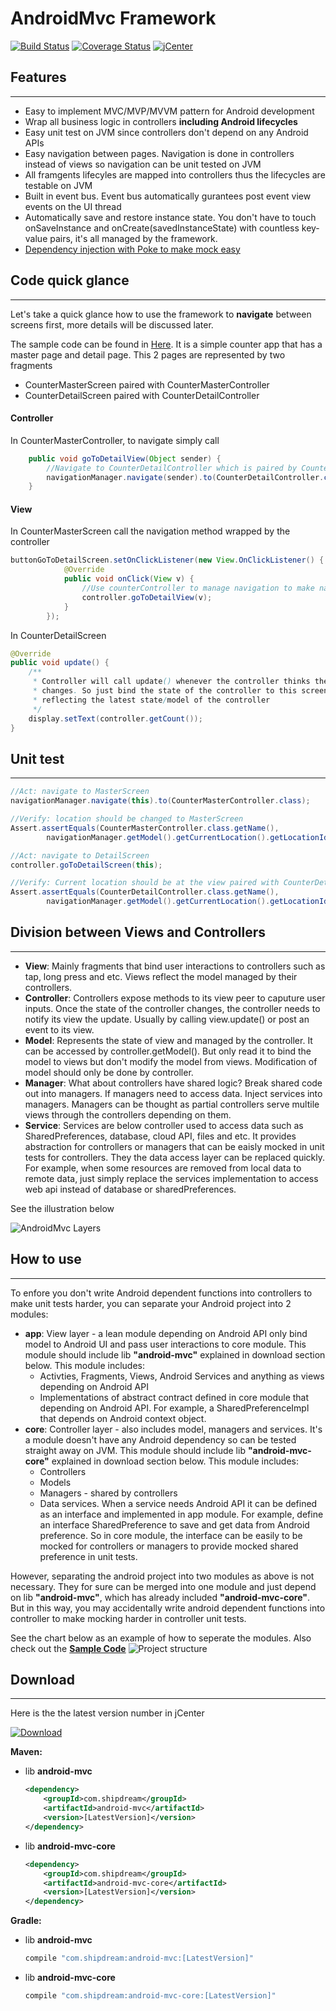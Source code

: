 # AndroidMvc Framework
[![Build Status](https://travis-ci.org/kejunxia/AndroidMvc.svg?branch=ci-travis)](https://travis-ci.org/kejunxia/AndroidMvc)
[![Coverage Status](https://coveralls.io/repos/kejunxia/AndroidMvc/badge.svg)](https://coveralls.io/r/kejunxia/AndroidMvc)
[![jCenter](https://api.bintray.com/packages/kejunxia/maven/android-mvc/images/download.svg)](https://bintray.com/kejunxia/maven/android-mvc/_latestVersion)

## Features
---

  - Easy to implement MVC/MVP/MVVM pattern for Android development
  - Wrap all business logic in controllers **including Android lifecycles**
  - Easy unit test on JVM since controllers don't depend on any Android APIs
  - Easy navigation between pages. Navigation is done in controllers instead of views so navigation can be unit tested on JVM
  - All framgents lifecyles are mapped into controllers thus the lifecycles are testable on JVM
  - Built in event bus. Event bus automatically gurantees post event view events on the UI thread
  - Automatically save and restore instance state. You don't have to touch onSaveInstance and onCreate(savedInstanceState) with countless key-value pairs, it's all managed by the framework.
  - [Dependency injection with Poke to make mock easy](https://github.com/kejunxia/AndroidMvc/tree/master/library/poke)


## Code quick glance
---
Let's take a quick glance how to use the framework to **navigate** between screens first, more details will be discussed later.

The sample code can be found in [Here](https://github.com/kejunxia/AndroidMvc/tree/master/samples/simple-mvc). It is a simple counter app that has a master page and detail page. This 2 pages are represented by two fragments

- CounterMasterScreen paired with CounterMasterController
- CounterDetailScreen paired with CounterDetailController

#### Controller
In CounterMasterController, to navigate simply call
```java
    public void goToDetailView(Object sender) {
        //Navigate to CounterDetailController which is paired by CounterDetailScreen
        navigationManager.navigate(sender).to(CounterDetailController.class);
    }
```

#### View
In CounterMasterScreen call the navigation method wrapped by the controller
```java
buttonGoToDetailScreen.setOnClickListener(new View.OnClickListener() {
            @Override
            public void onClick(View v) {
                //Use counterController to manage navigation to make navigation testable
                controller.goToDetailView(v);
            }
        });
```

In CounterDetailScreen
```java
@Override
public void update() {
    /**
     * Controller will call update() whenever the controller thinks the state of the screen
     * changes. So just bind the state of the controller to this screen then the screen is always
     * reflecting the latest state/model of the controller
     */
    display.setText(controller.getCount());
}
```

## Unit test
---
```java
//Act: navigate to MasterScreen
navigationManager.navigate(this).to(CounterMasterController.class);

//Verify: location should be changed to MasterScreen
Assert.assertEquals(CounterMasterController.class.getName(),
        navigationManager.getModel().getCurrentLocation().getLocationId());

//Act: navigate to DetailScreen
controller.goToDetailScreen(this);

//Verify: Current location should be at the view paired with CounterDetailController
Assert.assertEquals(CounterDetailController.class.getName(),
        navigationManager.getModel().getCurrentLocation().getLocationId());
```


## Division between Views and Controllers
---
- **View**: Mainly fragments that bind user interactions to controllers such as tap, long press and etc. Views reflect the model managed by their controllers.
- **Controller**: Controllers expose methods to its view peer to caputure user inputs. Once the state of the controller changes, the controller needs to notify its view the update. Usually by calling view.update() or post an event to its view.
- **Model**: Represents the state of view and managed by the controller. It can be accessed by controller.getModel(). But only read it to bind the model to views but don't modify the model from views. Modification of model should only be done by controller.
- **Manager**: What about controllers have shared logic? Break shared code out into managers. If managers need to access data. Inject services into managers. Managers can be thought as partial controllers serve multile views through the controllers depending on them.
- **Service**: Services are below controller used to access data such as SharedPreferences, database, cloud API, files and etc. It provides abstraction for controllers or managers that can be eaisly mocked in unit tests for controllers. They the data access layer can be replaced quickly. For example, when some resources are removed from local data to remote data, just simply replace the services implementation to access web api instead of database or sharedPreferences.

See the illustration below

![AndroidMvc Layers](http://i.imgur.com/dfW8TLM.png)

## How to use
---
To enfore you don't write Android dependent functions into controllers to make unit tests harder, you can separate your Android project into 2 modules:
- **app**: View layer - a lean module depending on Android API only bind model to Android UI and pass user interactions to core module. This module should include lib **"android-mvc"** explained in download section below. This module includes:
  - Activties, Fragments, Views, Android Services and anything as views depending on Android API
  - Implementations of abstract contract defined in core module that depending on Android API. For example, a SharedPreferenceImpl that depends on Android context object.
- **core**: Controller layer - also includes model, managers and services. It's a module doesn't have any Android dependency so can be tested straight away on JVM. This module should include lib **"android-mvc-core"** explained in download section below. This module includes:
  - Controllers
  - Models
  - Managers - shared by controllers
  - Data services. When a service needs Android API it can be defined as an interface and implemented in app module. For example, define an interface SharedPreference to save and get data from Android preference. So in core module, the interface can be easily to be mocked for controllers or managers to provide mocked shared preference in unit tests.

However, separating the android project into two modules as above is not necessary. They for sure can be merged into one module and just depend on lib **"android-mvc"**, which has already included **"android-mvc-core"**. But in this way, you may accidentally write android dependent functions into controller to make mocking harder in controller unit tests.

See the chart below as an example of how to seperate the modules. Also check out the **[Sample Code](https://github.com/kejunxia/AndroidMvc/tree/SampleWithInterimFragment/samples/simple)**
![Project structure](http://i.imgur.com/Nx1vtyz.png)

## Download
---
Here is the the latest version number in jCenter

[![Download](https://api.bintray.com/packages/kejunxia/maven/android-mvc/images/download.svg)](https://bintray.com/kejunxia/maven/android-mvc/_latestVersion)

**Maven:**
- lib **android-mvc**
    ```xml
    <dependency>
        <groupId>com.shipdream</groupId>
        <artifactId>android-mvc</artifactId>
        <version>[LatestVersion]</version>
    </dependency>
    ```
- lib **android-mvc-core**
    ```xml
    <dependency>
        <groupId>com.shipdream</groupId>
        <artifactId>android-mvc-core</artifactId>
        <version>[LatestVersion]</version>
    </dependency>
    ```

**Gradle:**
- lib **android-mvc**
    ```groovy
    compile "com.shipdream:android-mvc:[LatestVersion]"
    ```
- lib **android-mvc-core**
    ```groovy
    compile "com.shipdream:android-mvc-core:[LatestVersion]"
    ```
